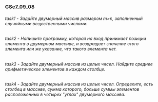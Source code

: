 ### GSe7_09_08

###### task1 - Задайте двумерный массив размером m×n, заполненный случайными вещественными числами.   
###### task2 - Напишите программу, которая на вход принимает позиции элемента в двумерном массиве, и возвращает значение этого элемента или же указание, что такого элемента нет.   
###### task3 - Задайте двумерный массив из целых чисел. Найдите среднее арифметическое элементов в каждом столбце.   
###### task4 - Задайте двумерный массив из целых чисел. Определите, есть столбец в массиве, сумма которого, больше суммы элементов расположенных в четырех "углах" двумерного массива.   
